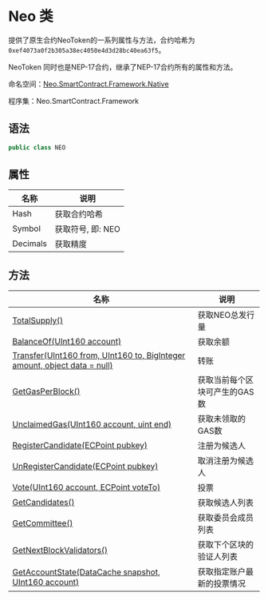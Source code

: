 # Neo 类

提供了原生合约NeoToken的一系列属性与方法，合约哈希为`0xef4073a0f2b305a38ec4050e4d3d28bc40ea63f5`。

NeoToken 同时也是NEP-17合约，继承了NEP-17合约所有的属性和方法。

命名空间：[Neo.SmartContract.Framework.Native](index.md)

程序集：Neo.SmartContract.Framework

## 语法

```cs
public class NEO
```

## 属性

| 名称              | 说明                                                         |
| ----------------- | ------------------------------------------------------------ |
| Hash     | 获取合约哈希      |
| Symbol           | 获取符号, 即: NEO                                          |
| Decimals          | 获取精度                                   |

## 方法

| 名称                                                         | 说明                          |
| ------------------------------------------------------------ | ----------------------------- |
| [TotalSupply()](TotalSupply.md)                          | 获取NEO总发行量               |
| [BalanceOf(UInt160 account)](BalanceOf.md)               | 获取余额                      |
| [Transfer(UInt160 from, UInt160 to, BigInteger amount, object data = null)](Transfer.md) | 转账                          |
| [GetGasPerBlock()](GetGasPerBlock.md)                    | 获取当前每个区块可产生的GAS数 |
| [UnclaimedGas(UInt160 account, uint end)](UnclaimedGas.md) | 获取未领取的GAS数             |
| [RegisterCandidate(ECPoint pubkey)](RegisterCandidate.md) | 注册为候选人                  |
| [UnRegisterCandidate(ECPoint pubkey)](UnRegisterCandidate.md) | 取消注册为候选人              |
| [Vote(UInt160 account, ECPoint voteTo)](Vote.md)         | 投票                          |
| [GetCandidates()](GetCandidates.md)                      | 获取候选人列表                |
| [GetCommittee()](GetCommittee.md)                        | 获取委员会成员列表            |
| [GetNextBlockValidators()](GetNextBlockValidators.md)    | 获取下个区块的验证人列表      |
| [GetAccountState(DataCache snapshot, UInt160 account)](GetAccountState.md) | 获取指定账户最新的投票情况    |

